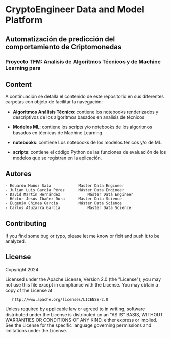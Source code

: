 # CryptoEngineer Data and Model Platform
## Automatización de predicción del comportamiento de Criptomonedas
### Proyecto TFM: Analisis de Algoritmos Técnicos y de Machine Learning para


## Content
A continuación se detalla el contenido de este repositorio en sus diferentes carpetas con objeto de facilitar la navegación:

- **Algoritmos Análisis Técnico**: contiene los notebooks renderizados y descriptivos de los algoritmos basados en analisis de técnicos

- **Modelos ML**: contiene los scripts y/o notebooks de los algoritmos basados en técnicas de Machine Learning.

- **notebooks**: contiene Los notebooks de los modelos ténicos y/o de ML.

- **scripts**: contiene el código Python de las funciones de evaluación de los modelos que se registran en la aplicación.

## Autores
	- Eduardo Muñoz Sala		    Máster Data Engineer
	- Julian Luis García Pérez		Máster Data Engineer
	- David Martín Hernández		    Máster Data Engineer
	- Héctor Jesús Ibañez Dura		Máster Data Science
	- Eugenio Chinea García		    Máster Data Science
	- Carlos Atuzarra García		    Máster Data Science

## Contributing
If you find some bug or typo, please let me know or fixit and push it to be analyzed. 

## License

Copyright 2024 

   Licensed under the Apache License, Version 2.0 (the "License");
   you may not use this file except in compliance with the License.
   You may obtain a copy of the License at

       http://www.apache.org/licenses/LICENSE-2.0

   Unless required by applicable law or agreed to in writing, software
   distributed under the License is distributed on an "AS IS" BASIS,
   WITHOUT WARRANTIES OR CONDITIONS OF ANY KIND, either express or implied.
   See the License for the specific language governing permissions and
   limitations under the License.




